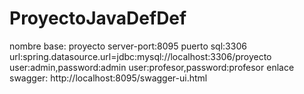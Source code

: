 # ProyectoJavaDefDef
nombre base: proyecto
server-port:8095
puerto sql:3306
url:spring.datasource.url=jdbc:mysql://localhost:3306/proyecto 
user:admin,password:admin
user:profesor,password:profesor
enlace swagger: http://localhost:8095/swagger-ui.html
